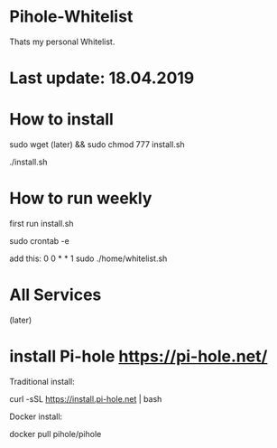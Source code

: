 # Pihole-Whitelist

Thats my personal Whitelist.


# Last update: 18.04.2019


# How to install

sudo wget (later) && sudo chmod 777 install.sh

./install.sh

# How to run weekly

first run install.sh

sudo crontab -e

add this:  0 0 * * 1 sudo ./home/whitelist.sh

# All Services

(later)

# install Pi-hole  https://pi-hole.net/

Traditional install:<br>

curl -sSL https://install.pi-hole.net | bash<br>

Docker install:<br>

docker pull pihole/pihole
